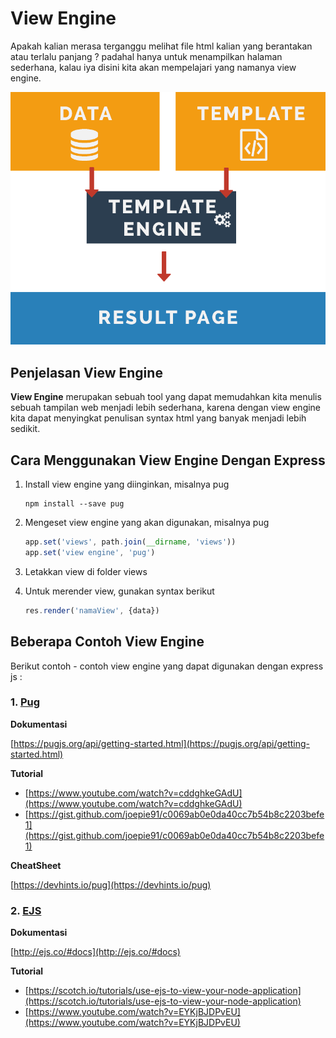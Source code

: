 # View Engine

Apakah kalian merasa terganggu melihat file html kalian yang berantakan atau terlalu panjang ? padahal hanya untuk menampilkan halaman sederhana, kalau iya disini kita akan mempelajari yang namanya view engine.

![view-engine](view-engine.png)

## Penjelasan View Engine

**View Engine** merupakan sebuah tool yang dapat memudahkan kita menulis sebuah tampilan web menjadi lebih sederhana, karena dengan view engine kita dapat menyingkat penulisan syntax html yang banyak menjadi lebih sedikit.

## Cara Menggunakan View Engine Dengan Express

1.  Install view engine yang diinginkan, misalnya pug

    ```
    npm install --save pug
    ```

2.  Mengeset view engine yang akan digunakan, misalnya pug

    ```Javascript
    app.set('views', path.join(__dirname, 'views'))
    app.set('view engine', 'pug')
    ```

3.  Letakkan view di folder views

4.  Untuk merender view, gunakan syntax berikut

    ```Javascript
    res.render('namaView', {data})
    ```

## Beberapa Contoh View Engine

Berikut contoh - contoh view engine yang dapat digunakan dengan express js :

### 1. [Pug](https://pugjs.org)

**Dokumentasi**

[https://pugjs.org/api/getting-started.html](https://pugjs.org/api/getting-started.html)

**Tutorial**

- [https://www.youtube.com/watch?v=cddghkeGAdU](https://www.youtube.com/watch?v=cddghkeGAdU)
- [https://gist.github.com/joepie91/c0069ab0e0da40cc7b54b8c2203befe1](https://gist.github.com/joepie91/c0069ab0e0da40cc7b54b8c2203befe1)

**CheatSheet**

[https://devhints.io/pug](https://devhints.io/pug)

### 2. [EJS](http://ejs.co/)

**Dokumentasi**

[http://ejs.co/#docs](http://ejs.co/#docs)

**Tutorial**

- [https://scotch.io/tutorials/use-ejs-to-view-your-node-application](https://scotch.io/tutorials/use-ejs-to-view-your-node-application)
- [https://www.youtube.com/watch?v=EYKjBJDPvEU](https://www.youtube.com/watch?v=EYKjBJDPvEU)
